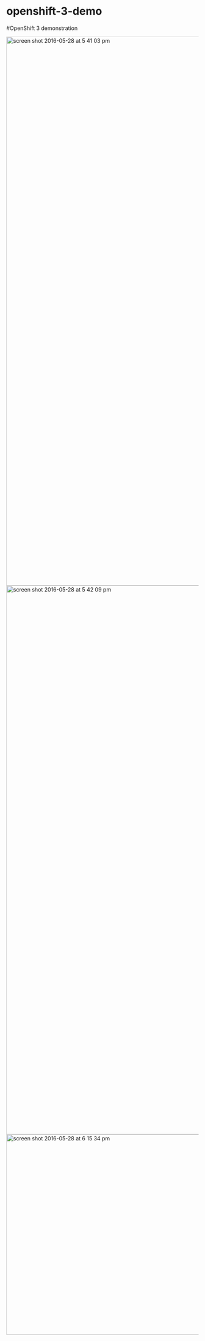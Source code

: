 # openshift-3-demo
#OpenShift 3 demonstration

<img width="1440" alt="screen shot 2016-05-28 at 5 41 03 pm" src="https://cloud.githubusercontent.com/assets/1744307/15628928/1086704c-252c-11e6-85da-388c25be1113.png">
<img width="1440" alt="screen shot 2016-05-28 at 5 42 09 pm" src="https://cloud.githubusercontent.com/assets/1744307/15628929/10893eb2-252c-11e6-9eea-50c3742a1ac9.png”>
<img width="1440" alt="screen shot 2016-05-28 at 5 43 42 pm" src="https://cloud.githubusercontent.com/assets/1744307/15628930/108bab8e-252c-11e6-916e-f8fa0852722d.png”>
<img width="1440" alt="screen shot 2016-05-28 at 5 48 34 pm" src="https://cloud.githubusercontent.com/assets/1744307/15628933/1095b5de-252c-11e6-83b0-c81f5c4ceb90.png”>
<img width="1440" alt="screen shot 2016-05-28 at 5 49 40 pm" src="https://cloud.githubusercontent.com/assets/1744307/15628935/10c8cdc0-252c-11e6-8173-500770ed9729.png”>
<img width="1440" alt="screen shot 2016-05-28 at 6 13 58 pm" src="https://cloud.githubusercontent.com/assets/1744307/15628938/10d2200a-252c-11e6-84ac-dc5198ce269f.png">
<img width="526" alt="screen shot 2016-05-28 at 6 15 34 pm" src="https://cloud.githubusercontent.com/assets/1744307/15628937/10d14af4-252c-11e6-836c-f2549fe1297a.png”>
<img width="1440" alt="screen shot 2016-05-28 at 6 17 38 pm" src="https://cloud.githubusercontent.com/assets/1744307/15628949/113e895c-252c-11e6-8327-76dfdeae83e4.png”>
<img width="1440" alt="screen shot 2016-05-28 at 6 18 14 pm" src="https://cloud.githubusercontent.com/assets/1744307/15628939/10f94ec8-252c-11e6-928a-a00874ada71f.png">



